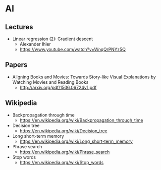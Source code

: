 # AI

## Lectures
* Linear regression (2): Gradient descent
  * Alexander Ihler
  * https://www.youtube.com/watch?v=WnqQrPNYz5Q

## Papers
* Aligning Books and Movies: Towards Story-like Visual Explanations by Watching Movies and Reading Books
  * http://arxiv.org/pdf/1506.06724v1.pdf

## Wikipedia
* Backpropagation through time
  * https://en.wikipedia.org/wiki/Backpropagation_through_time
* Decision tree
  * https://en.wikipedia.org/wiki/Decision_tree
* Long short-term memory
  * https://en.wikipedia.org/wiki/Long_short-term_memory
* Phrase search
  * https://en.wikipedia.org/wiki/Phrase_search
* Stop words
  * https://en.wikipedia.org/wiki/Stop_words

